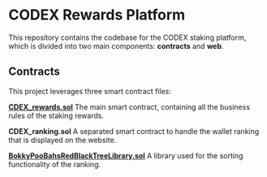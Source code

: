 # CODEX Rewards Platform

This repository contains the codebase for the CODEX staking platform, which is divided into two main components: **contracts** and **web**.

## Contracts

This project leverages three smart contract files:

**[CDEX_rewards.sol](./readme/cdex_rewards.sol.md)**
The main smart contract, containing all the business rules of the staking rewards.

**CDEX_ranking.sol**
A separated smart contract to handle the wallet ranking that is displayed on the website.

**[BokkyPooBahsRedBlackTreeLibrary.sol](https://github.com/bokkypoobah/BokkyPooBahsRedBlackTreeLibrary)**
A library used for the sorting functionality of the ranking.